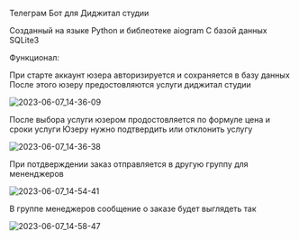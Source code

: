 Телеграм Бот для Диджитал студии

Созданный на языке Python и библеотеке aiogram
С базой данных SQLite3

Функционал:

При старте аккаунт юзера авторизируется и сохраняется в базу данных
После этого юзеру предостовляются услуги диджитал студии


![2023-06-07_14-36-09](https://github.com/neprostoilya/digital_bot/assets/125191093/ae038735-6055-4d63-976f-aa8cfd93303d)



После выбора услуги юзером продостовляется по формуле цена и сроки услуги
Юзеру нужно подтвердить или отклонить услугу


![2023-06-07_14-36-38](https://github.com/neprostoilya/digital_bot/assets/125191093/ddf0a93b-c4b5-438b-94cd-071c480cadbb)



При потдверждении заказ отправляется в другую группу для мененджеров


![2023-06-07_14-54-41](https://github.com/neprostoilya/digital_bot/assets/125191093/be1d2c0d-d0bb-42c7-8755-1dc6a6d6461f)


В группе менеджеров сообщение о заказе будет выглядеть так


![2023-06-07_14-58-47](https://github.com/neprostoilya/digital_bot/assets/125191093/afb8ab99-5f62-41fe-a788-288191b35510)
